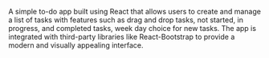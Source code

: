 A simple to-do app built using React that allows users to create and manage a list of tasks with features such as drag and drop tasks, not started, in progress, and completed tasks, week day choice for new tasks. The app is integrated with third-party libraries like React-Bootstrap to provide a modern and visually appealing interface.
